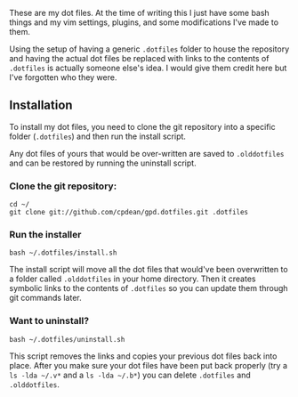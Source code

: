 These are my dot files.  At the time of writing this I just have some bash things and my vim settings, plugins, and some modifications I've made to them.

Using the setup of having a generic `.dotfiles` folder to house the repository and having the actual dot files be replaced with links to the contents of `.dotfiles` is actually someone else's idea.  I would give them credit here but I've forgotten who they were.

Installation
------------
To install my dot files, you need to clone the git repository into
a specific folder (`.dotfiles`) and then run the install script.

Any dot files of yours that would be over-written are saved to `.olddotfiles` and can be restored by running the uninstall script.

### Clone the git repository:
    cd ~/
    git clone git://github.com/cpdean/gpd.dotfiles.git .dotfiles
### Run the installer
    bash ~/.dotfiles/install.sh
The install script will move all the dot files that would've been
overwritten to a folder called `.olddotfiles` in your home directory.
Then it creates symbolic links to the contents of `.dotfiles` so you can update them through git commands later.
### Want to uninstall?
    bash ~/.dotfiles/uninstall.sh
This script removes the links and copies your previous dot files back into place. After you make sure your dot files have been put back properly (try a `ls -lda ~/.v*` and a `ls -lda ~/.b*`) you can delete `.dotfiles` and `.olddotfiles`.
